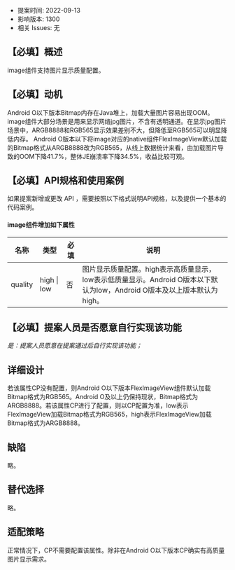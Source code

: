 ﻿- 提案时间: 2022-09-13
- 影响版本: 1300
- 相关 Issues: 无

## 【必填】概述

image组件支持图片显示质量配置。

## 【必填】动机

Android O以下版本Bitmap内存在Java堆上，加载大量图片容易出现OOM。image组件大部分场景是用来显示网络jpg图片，不含有透明通道。在显示jpg图片场景中，ARGB8888和RGB565显示效果差别不大，但降低至RGB565可以明显降低内存。
Android O版本以下将image对应的native组件FlexImageView默认加载的Bitmap格式从ARGB8888改为RGB565，从线上数据统计来看，由加载图片导致的OOM下降41.7%，整体JE崩溃率下降34.5%，收益比较可观。

## 【必填】API规格和使用案例

如果提案新增或更改 API ，需要按照以下格式说明API规格，以及提供一个基本的代码案例。

#### image组件增加如下属性

| 名称 | 类型  | 必填  | 说明  |
| --- | --- | --- | --- |
|   quality  |  high \| low   |   否  |  图片显示质量配置。high表示高质量显示，low表示低质量显示。Android O版本以下默认为low，Android O版本及以上版本默认为high。|

## 【必填】提案人员是否愿意自行实现该功能

*是：提案人员愿意在提案通过后自行实现该功能；*

## 详细设计

若该属性CP没有配置，则Android O以下版本FlexImageView组件默认加载Bitmap格式为RGB565。Android O及以上仍保持现状，Bitmap格式为ARGB8888。若该属性CP进行了配置，则以CP配置为准，low表示FlexImageView加载Bitmap格式为RGB565，high表示FlexImageView加载Bitmap格式为ARGB8888。

## 缺陷

略。

## 替代选择

略。

## 适配策略

正常情况下，CP不需要配置该属性。除非在Android O以下版本CP确实有高质量图片显示需求。